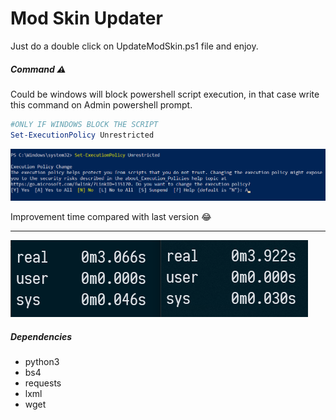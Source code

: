 # Mod Skin Updater

Just do a double click on UpdateModSkin.ps1 file and enjoy.

##### Command :warning:
Could be windows will block powershell script execution, in that case write this command on Admin powershell prompt.

``` powershell
#ONLY IF WINDOWS BLOCK THE SCRIPT
Set-ExecutionPolicy Unrestricted
```

![Pasted image 20220628094641.png](https://github.com/4rc3us/ModSkinUpdater/blob/master/Pasted%20image%2020220628094641.png)

Improvement time compared with last version 😂

---

![Pasted image 20220628094445.png](https://github.com/4rc3us/ModSkinUpdater/blob/master/Pasted%20image%2020220628094445.png)

##### Dependencies
- python3
- bs4
- requests
- lxml
- wget
